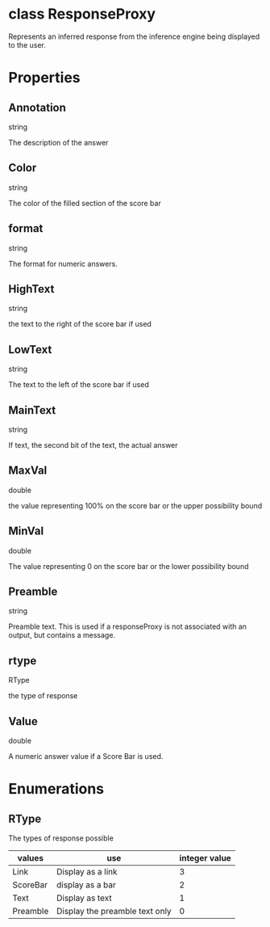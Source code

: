 class ResponseProxy
===
Represents an inferred response from the inference engine being displayed to the user.

# Properties

## Annotation
string

The description of the answer


## Color
string

The color of the filled section of the score bar


## format
string

The format for numeric answers.


## HighText
string

the text to the right of the score bar if used


## LowText
string

The text to the left of the score bar if used


## MainText
string

If text, the second bit of the text, the actual answer


## MaxVal
double

the value representing 100% on the score bar or the upper possibility bound


## MinVal
double

The value representing 0 on the score bar or the lower possibility bound


## Preamble
string

Preamble text. This is used if a responseProxy is not associated with an output, but contains a message.


## rtype
RType

the type of response

## Value
double

A numeric answer value if a Score Bar is used.

# Enumerations


## RType

The types of response possible


| values | use | integer value |
|----|----|----|
|Link| Display as a link|3|
|ScoreBar| display as a bar|2|
|Text|Display as text|1|
|Preamble|Display the preamble text only|0|




